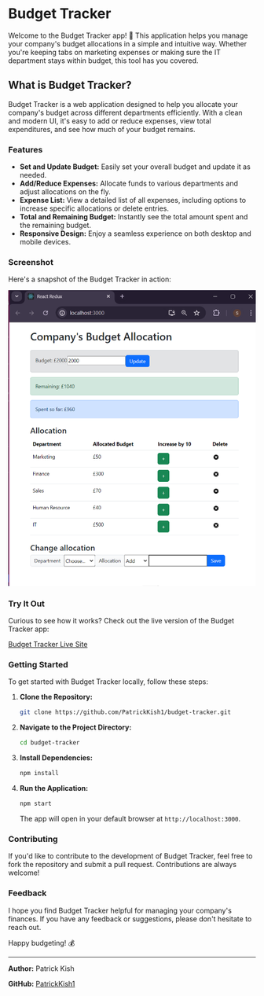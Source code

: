# Budget Tracker

Welcome to the Budget Tracker app! 🎉 This application helps you manage your company's budget allocations in a simple and intuitive way. Whether you're keeping tabs on marketing expenses or making sure the IT department stays within budget, this tool has you covered.

## What is Budget Tracker?

Budget Tracker is a web application designed to help you allocate your company's budget across different departments efficiently. With a clean and modern UI, it's easy to add or reduce expenses, view total expenditures, and see how much of your budget remains.

### Features

- **Set and Update Budget:** Easily set your overall budget and update it as needed.
- **Add/Reduce Expenses:** Allocate funds to various departments and adjust allocations on the fly.
- **Expense List:** View a detailed list of all expenses, including options to increase specific allocations or delete entries.
- **Total and Remaining Budget:** Instantly see the total amount spent and the remaining budget.
- **Responsive Design:** Enjoy a seamless experience on both desktop and mobile devices.

### Screenshot

Here's a snapshot of the Budget Tracker in action:

![Budget Tracker Screenshot](https://github.com/PatrickKish1/budget-tracker/blob/main/src/tracker.png)

### Try It Out

Curious to see how it works? Check out the live version of the Budget Tracker app:

[Budget Tracker Live Site](https://patrickkish1.github.io/budget-tracker/)

### Getting Started

To get started with Budget Tracker locally, follow these steps:

1. **Clone the Repository:**
    ```bash
    git clone https://github.com/PatrickKish1/budget-tracker.git
    ```
2. **Navigate to the Project Directory:**
    ```bash
    cd budget-tracker
    ```
3. **Install Dependencies:**
    ```bash
    npm install
    ```
4. **Run the Application:**
    ```bash
    npm start
    ```
   The app will open in your default browser at `http://localhost:3000`.

### Contributing

If you'd like to contribute to the development of Budget Tracker, feel free to fork the repository and submit a pull request. Contributions are always welcome!

### Feedback

I hope you find Budget Tracker helpful for managing your company's finances. If you have any feedback or suggestions, please don't hesitate to reach out.

Happy budgeting! 💰

---

**Author:** Patrick Kish

**GitHub:** [PatrickKish1](https://github.com/PatrickKish1)
